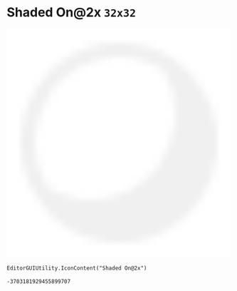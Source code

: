 # Shaded On@2x `32x32`
<img src="/img/Shaded%20On@2x.png" width=512 height=512>

``` CSharp
EditorGUIUtility.IconContent("Shaded On@2x")
```
```
-3703181929455899707
```
